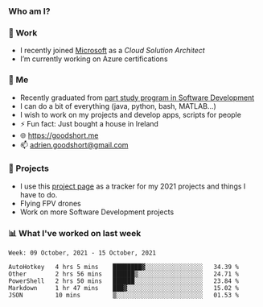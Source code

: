 ### Who am I?

<!--
**goodshort/goodshort** is a ✨ _special_ ✨ repository because its `README.md` (this file) appears on your GitHub profile.
-->
### 💼 Work
- I recently joined [Microsoft](https://www.microsoft.com/) as a _Cloud Solution Architect_
- I’m currently working on Azure certifications

### 🌱 Me
- Recently graduated from [part study program in Software Development](https://www.goodshort.me/who-am-i/studies#higher-diploma-in-software-development)
- I can do a bit of everything (java, python, bash, MATLAB...)
- I wish to work on my projects and develop apps, scripts for people
- ⚡ Fun fact: Just bought a house in Ireland
- 🌐 https://goodshort.me
- 📫 adrien.goodshort@gmail.com

### 🚧 Projects

- I use this [project page](https://github.com/users/goodshort/projects/2) as a tracker for my 2021 projects and things I have to do.
- Flying FPV drones
- Work on more Software Development projects

### 📊 What I've worked on last week

<!--START_SECTION:waka-->
```text
Week: 09 October, 2021 - 15 October, 2021

AutoHotkey   4 hrs 5 mins    ████████▓░░░░░░░░░░░░░░░░   34.39 % 
Other        2 hrs 56 mins   ██████▒░░░░░░░░░░░░░░░░░░   24.71 % 
PowerShell   2 hrs 50 mins   ██████░░░░░░░░░░░░░░░░░░░   23.84 % 
Markdown     1 hr 47 mins    ███▓░░░░░░░░░░░░░░░░░░░░░   15.02 % 
JSON         10 mins         ▒░░░░░░░░░░░░░░░░░░░░░░░░   01.53 % 
```
<!--END_SECTION:waka-->
